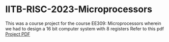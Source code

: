 # IITB-RISC-2023-Microprocessors
This was a course project for the course EE309: Microprocessors wherein we had to design a 16 bit computer system with 8 registers
Refer to this pdf [Project PDF](https://github.com/anoushkadey12/IITB-RISC-2023-Microprocessors/blob/main/EE309%20Project%202023%20Report.pdf)
